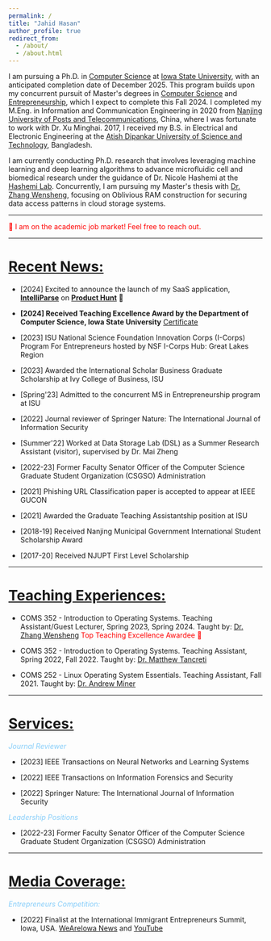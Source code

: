 ```yaml
---
permalink: /
title: "Jahid Hasan"
author_profile: true
redirect_from: 
  - /about/
  - /about.html
---
```


I am pursuing a Ph.D. in [Computer Science](https://www.cs.iastate.edu/) at [Iowa State University](https://www.iastate.edu/), with an anticipated completion date of December 2025. This program builds upon my concurrent pursuit of Master's degrees in [Computer Science](https://www.cs.iastate.edu/) and [Entrepreneurship](https://www.ivybusiness.iastate.edu/academics/graduate-programs/master-of-entrepreneurship/), which I expect to complete this Fall 2024. I completed my M.Eng. in Information and Communication Engineering in 2020 from [Nanjing University of Posts and Telecommunications](https://www.njupt.edu.cn/), China, where I was fortunate to work with Dr. Xu Minghai. 2017, I received my B.S. in Electrical and Electronic Engineering at the [Atish Dipankar University of Science and Technology](https://www.adust.edu.bd/), Bangladesh.

I am currently conducting Ph.D. research that involves leveraging machine learning and deep learning algorithms to advance microfluidic cell and biomedical research under the guidance of Dr. Nicole Hashemi at the [Hashemi Lab](https://web.me.iastate.edu/hashemi/). Concurrently, I am pursuing my Master's thesis with [Dr. Zhang Wensheng](https://www.cs.iastate.edu/wzhang), focusing on Oblivious RAM construction for securing data access patterns in cloud storage systems.

---

<span style="color:red"> 💼 I am on the academic job market! Feel free to reach out.</span>

---

<ins>Recent News:</ins>
======
- [2024] Excited to announce the launch of my SaaS application, __[IntelliParse](https://intelliparse.vercel.app/)__ on __[Product Hunt](https://www.producthunt.com/posts/intelliparse)__ 🎊

- __[2024] Received Teaching Excellence Award by the Department of Computer Science, Iowa State University__ [Certificate](https://www.parchment.com/u/award/02f11f572a088ec890d9dc1d5bc0c1ac)

- [2023] ISU National Science Foundation Innovation Corps (I-Corps) Program For Entrepreneurs hosted by NSF I-Corps Hub: Great Lakes Region

- [2023] Awarded the International Scholar Business Graduate Scholarship at Ivy College of Business, ISU

- [Spring'23] Admitted to the concurrent MS in Entrepreneurship program at ISU

- [2022] Journal reviewer of Springer Nature: The International Journal of Information Security

- [Summer'22] Worked at Data Storage Lab (DSL) as a Summer Research Assistant (visitor), supervised by Dr. Mai Zheng

- [2022-23] Former Faculty Senator Officer of the Computer Science Graduate Student Organization (CSGSO) Administration 

- [2021] Phishing URL Classification paper is accepted to appear at IEEE GUCON

- [2021] Awarded the Graduate Teaching Assistantship position at ISU

- [2018-19] Received Nanjing Municipal Government International Student Scholarship Award

- [2017-20] Received NJUPT First Level Scholarship

---

<ins>Teaching Experiences:</ins>
======

- COMS 352 - Introduction to Operating Systems. Teaching Assistant/Guest Lecturer, Spring 2023, Spring 2024. Taught by: [Dr. Zhang Wensheng](https://www.cs.iastate.edu/wzhang) <span style="color:red">Top Teaching Excellence Awardee 🎊</span>

- COMS 352 - Introduction to Operating Systems. Teaching Assistant, Spring 2022, Fall 2022. Taught by: [Dr. Matthew Tancreti](https://faculty.sites.iastate.edu/tancreti/)

- COMS 252 - Linux Operating System Essentials. Teaching Assistant, Fall 2021. Taught by: [Dr. Andrew Miner](https://www.cs.iastate.edu/asminer)

---

<ins>Services:</ins>
======

<span style="color:lightskyblue"> _Journal Reviewer_ </span>

- [2023] IEEE Transactions on Neural Networks and Learning Systems

- [2022] IEEE Transactions on Information Forensics and Security

- [2022] Springer Nature: The International Journal of Information Security


<span style="color:lightskyblue"> _Leadership Positions_ </span>

- [2022-23] Former Faculty Senator Officer of the Computer Science Graduate Student Organization (CSGSO) Administration

---

<ins>Media Coverage:</ins>
======

<span style="color:lightskyblue"> _Entrepreneurs Competition:_ </span>

- [2022] Finalist at the International Immigrant Entrepreneurs Summit, Iowa, USA. [WeAreIowa News](https://www.weareiowa.com/article/news/local/entrepreneurs-summit-education-immigrant-business-owners-iowa-des-moines/524-8c350764-4e40-41bd-80e5-2a9f114804aa) and [YouTube](https://www.youtube.com/watch?v=cAgYhMkLVyk)




<!-- This is the front page of a website that is powered by the [Academic Pages template](https://github.com/academicpages/academicpages.github.io) and hosted on GitHub pages. [GitHub pages](https://pages.github.com) is a free service in which websites are built and hosted from code and data stored in a GitHub repository, automatically updating when a new commit is made to the respository. This template was forked from the [Minimal Mistakes Jekyll Theme](https://mmistakes.github.io/minimal-mistakes/) created by Michael Rose, and then extended to support the kinds of content that academics have: publications, talks, teaching, a portfolio, blog posts, and a dynamically-generated CV. You can fork [this repository](https://github.com/academicpages/academicpages.github.io) right now, modify the configuration and markdown files, add your own PDFs and other content, and have your own site for free, with no ads! An older version of this template powers my own personal website at [stuartgeiger.com](http://stuartgeiger.com), which uses [this Github repository](https://github.com/staeiou/staeiou.github.io).

A data-driven personal website
======
Like many other Jekyll-based GitHub Pages templates, Academic Pages makes you separate the website's content from its form. The content & metadata of your website are in structured markdown files, while various other files constitute the theme, specifying how to transform that content & metadata into HTML pages. You keep these various markdown (.md), YAML (.yml), HTML, and CSS files in a public GitHub repository. Each time you commit and push an update to the repository, the [GitHub pages](https://pages.github.com/) service creates static HTML pages based on these files, which are hosted on GitHub's servers free of charge.

Many of the features of dynamic content management systems (like Wordpress) can be achieved in this fashion, using a fraction of the computational resources and with far less vulnerability to hacking and DDoSing. You can also modify the theme to your heart's content without touching the content of your site. If you get to a point where you've broken something in Jekyll/HTML/CSS beyond repair, your markdown files describing your talks, publications, etc. are safe. You can rollback the changes or even delete the repository and start over -- just be sure to save the markdown files! Finally, you can also write scripts that process the structured data on the site, such as [this one](https://github.com/academicpages/academicpages.github.io/blob/master/talkmap.ipynb) that analyzes metadata in pages about talks to display [a map of every location you've given a talk](https://academicpages.github.io/talkmap.html).

Getting started
======
1. Register a GitHub account if you don't have one and confirm your e-mail (required!)
1. Fork [this repository](https://github.com/academicpages/academicpages.github.io) by clicking the "fork" button in the top right. 
1. Go to the repository's settings (rightmost item in the tabs that start with "Code", should be below "Unwatch"). Rename the repository "[your GitHub username].github.io", which will also be your website's URL.
1. Set site-wide configuration and create content & metadata (see below -- also see [this set of diffs](http://archive.is/3TPas) showing what files were changed to set up [an example site](https://getorg-testacct.github.io) for a user with the username "getorg-testacct")
1. Upload any files (like PDFs, .zip files, etc.) to the files/ directory. They will appear at https://[your GitHub username].github.io/files/example.pdf.  
1. Check status by going to the repository settings, in the "GitHub pages" section

Site-wide configuration
------
The main configuration file for the site is in the base directory in [_config.yml](https://github.com/academicpages/academicpages.github.io/blob/master/_config.yml), which defines the content in the sidebars and other site-wide features. You will need to replace the default variables with ones about yourself and your site's github repository. The configuration file for the top menu is in [_data/navigation.yml](https://github.com/academicpages/academicpages.github.io/blob/master/_data/navigation.yml). For example, if you don't have a portfolio or blog posts, you can remove those items from that navigation.yml file to remove them from the header. 

Create content & metadata
------
For site content, there is one markdown file for each type of content, which are stored in directories like _publications, _talks, _posts, _teaching, or _pages. For example, each talk is a markdown file in the [_talks directory](https://github.com/academicpages/academicpages.github.io/tree/master/_talks). At the top of each markdown file is structured data in YAML about the talk, which the theme will parse to do lots of cool stuff. The same structured data about a talk is used to generate the list of talks on the [Talks page](https://academicpages.github.io/talks), each [individual page](https://academicpages.github.io/talks/2012-03-01-talk-1) for specific talks, the talks section for the [CV page](https://academicpages.github.io/cv), and the [map of places you've given a talk](https://academicpages.github.io/talkmap.html) (if you run this [python file](https://github.com/academicpages/academicpages.github.io/blob/master/talkmap.py) or [Jupyter notebook](https://github.com/academicpages/academicpages.github.io/blob/master/talkmap.ipynb), which creates the HTML for the map based on the contents of the _talks directory).

**Markdown generator**

I have also created [a set of Jupyter notebooks](https://github.com/academicpages/academicpages.github.io/tree/master/markdown_generator
) that converts a CSV containing structured data about talks or presentations into individual markdown files that will be properly formatted for the Academic Pages template. The sample CSVs in that directory are the ones I used to create my own personal website at stuartgeiger.com. My usual workflow is that I keep a spreadsheet of my publications and talks, then run the code in these notebooks to generate the markdown files, then commit and push them to the GitHub repository.

How to edit your site's GitHub repository
------
Many people use a git client to create files on their local computer and then push them to GitHub's servers. If you are not familiar with git, you can directly edit these configuration and markdown files directly in the github.com interface. Navigate to a file (like [this one](https://github.com/academicpages/academicpages.github.io/blob/master/_talks/2012-03-01-talk-1.md) and click the pencil icon in the top right of the content preview (to the right of the "Raw | Blame | History" buttons). You can delete a file by clicking the trashcan icon to the right of the pencil icon. You can also create new files or upload files by navigating to a directory and clicking the "Create new file" or "Upload files" buttons. 

Example: editing a markdown file for a talk
![Editing a markdown file for a talk](/images/editing-talk.png)

For more info
------
More info about configuring Academic Pages can be found in [the guide](https://academicpages.github.io/markdown/). The [guides for the Minimal Mistakes theme](https://mmistakes.github.io/minimal-mistakes/docs/configuration/) (which this theme was forked from) might also be helpful. -->
